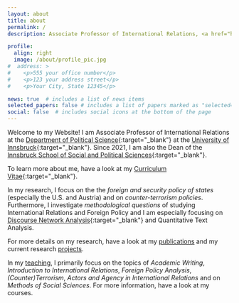 ```yaml
---
layout: about
title: about
permalink: /
description: Associate Professor of International Relations, <a href="https://www.uibk.ac.at/">University of Innsbruck</a>.

profile:
  align: right
  image: /about/profile_pic.jpg
#  address: >
#    <p>555 your office number</p>
#    <p>123 your address street</p>
#    <p>Your City, State 12345</p>

news: true  # includes a list of news items
selected_papers: false # includes a list of papers marked as "selected={true}"
social: false  # includes social icons at the bottom of the page
---
```


Welcome to my Website! I am Associate Professor of International Relations at the [Department of Political Science](https://www.uibk.ac.at/politikwissenschaft/){:target="\_blank"} at the [University of Innsbruck](https://www.uibk.ac.at/){:target="\_blank"}. Since 2021, I am also the Dean of the [Innsbruck School of Social and Political Sciences](https://www.uibk.ac.at/fakultaeten/social-and-political-sciences/){:target="\_blank"}.

To learn more about me, have a look at my [Curriculum Vitae](https://drive.google.com/file/d/1nNnbLR7fQZKCrP_1imjyb-tGEBSWbaWd/view?usp=sharing){:target="\_blank"}.

In my research, I focus on the the *foreign and security policy of states* (especially the U.S. and Austria) and on *counter-terrorism policies*. Furthermore, I investigate *methodological questions* of studying International Relations and Foreign Policy and I am especially focusing on [Discourse Network Analysis](https://github.com/leifeld/dna){:target="\_blank"} and Quantitative Text Analysis.

For more details on my research, have a look at my [publications](/publications/) and my current research [projects](/projects/).

In my [teaching](/teaching/), I primarily focus on the topics of *Academic Writing*, *Introduction to International Relations*, *Foreign Policy Analysis*, *(Counter)Terrorism*, *Actors and Agency in International Relations* and on *Methods of Social Sciences*. For more information, have a look at my courses.
